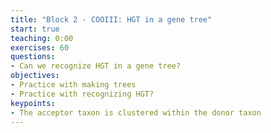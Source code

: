 ```yaml
---
title: "Block 2 - COOIII: HGT in a gene tree"
start: true
teaching: 0:00
exercises: 60
questions: 
- Can we recognize HGT in a gene tree?    
objectives: 
- Practice with making trees
- Practice with recognizing HGT? 
keypoints:
- The acceptor taxon is clustered within the donor taxon 
---
```

